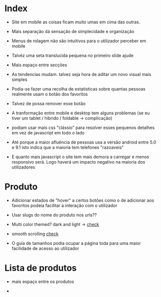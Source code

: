 # Index

-   Site em mobile as coisas ficam muito umas em cima das outras.
-   Mais separação dá sensação de simplecidade e organização

-   Menus de rolagem não são intuitivos para o utilizador perceber em mobile
-   Talvéz uma seta translucida pequena no primeiro slide ajude

-   Mais espaço entre secções

-   As tendencias mudam. talvez seja hora de aditar um novo visual mais simples

-   Podia-se fazer uma recolha de estatisticas sobre quantas pessoas realmente usam o botão dos favoritos
-   Talvez de possa remover esse botão

-   A tranformação entre mobile e desktop tem alguns problemas (se eu tiver um tablet / hibrido / foldable -> complicação)
-   podiam usar mais css "clássio" para resolver esses pequenos detalhes em vez de javascript em todo o lado
-   Até porque a maior afluência de pessoas usa a versão android entre 5.0 e 9.1 isto indica que a maioria tem telefones "razoaveis"
-   E quanto mais javascript o site tem mais demora a carregar e menos responsivo será. Logo haverá um impacto negativo na maioria dos utilizadores

# Produto

-   Adicionar estados de "hover" a certos botões como o de adicionar aos favoritos podeia facilitar a interação com o utilizador

-   Usar slugs do nome do produto nos urls??

-   Multi color themed?
    dark and light -> [check](https://dev.to/wendell_adriel/working-with-multiple-css-themes-5aej)

-   smooth scrolling [check](https://www.npmjs.com/package/smooth-scroll)

-   O guia de tamanhos podia ocupar a página toda para uma maior facilidade de acesso ao utilizador

# Lista de produtos

-   mais espaço entre os produtos

-
